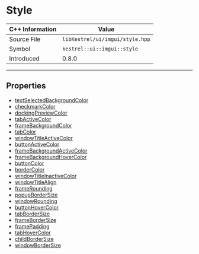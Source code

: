 
# Style

| C++ Information | Value |
| --- | --- |
| Source File | `libKestrel/ui/imgui/style.hpp` |
| Symbol | `kestrel::ui::imgui::style` |
| Introduced | 0.8.0 |


---

## Properties

 - [textSelectedBackgroundColor](textSelectedBackgroundColor.md)
 - [checkmarkColor](checkmarkColor.md)
 - [dockingPreviewColor](dockingPreviewColor.md)
 - [tabActiveColor](tabActiveColor.md)
 - [frameBackgroundColor](frameBackgroundColor.md)
 - [tabColor](tabColor.md)
 - [windowTitleActiveColor](windowTitleActiveColor.md)
 - [buttonActiveColor](buttonActiveColor.md)
 - [frameBackgroundActiveColor](frameBackgroundActiveColor.md)
 - [frameBackgroundHoverColor](frameBackgroundHoverColor.md)
 - [buttonColor](buttonColor.md)
 - [borderColor](borderColor.md)
 - [windowTitleInactiveColor](windowTitleInactiveColor.md)
 - [windowTitleAlign](windowTitleAlign.md)
 - [frameRounding](frameRounding.md)
 - [popupBorderSize](popupBorderSize.md)
 - [windowRounding](windowRounding.md)
 - [buttonHoverColor](buttonHoverColor.md)
 - [tabBorderSize](tabBorderSize.md)
 - [frameBorderSize](frameBorderSize.md)
 - [framePadding](framePadding.md)
 - [tabHoverColor](tabHoverColor.md)
 - [childBorderSize](childBorderSize.md)
 - [windowBorderSize](windowBorderSize.md)

